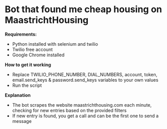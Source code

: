 # Bot that found me cheap housing on MaastrichtHousing

**Requirements:**
* Python installed with selenium and twilio
* Twilio free account
* Google Chrome installed


**How to get it working**
* Replace TWILIO_PHONE_NUMBER, DIAL_NUMBERS, account, token, email.send_keys & password.send_keys variables to your own values
* Run the script

**Explanation**
* The bot scrapes the website maastrichthousing.com each minute, checking for new entries based on the provided filters
* If new entry is found, you get a call and can be the first one to send a message
